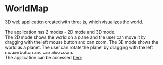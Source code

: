 WorldMap
====

3D web application created with three.js, which visualizes the world. <br /><br />
The application has 2 modes - 2D mode and 3D mode. <br />
The 2D mode shows the world on a plane and the user can move it by dragging with the left mouse button and can zoom.
The 3D mode shows the world as a planet. The user can rotate the planet by dragging with the left mouse button and can also zoom. <br />
The application can be accessed <a href="http://usimaps.atspace.eu/" target="_blank"> here </a>
